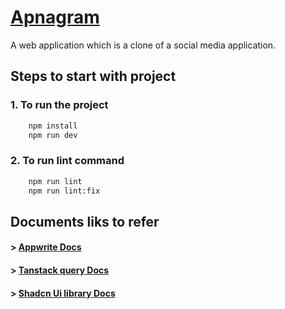 
# [Apnagram](https://apnagram.onrender.com)

A web application which is a clone of a social media application.


## Steps to start with project

### 1. To run the project

```bash
    npm install
    npm run dev
```

### 2. To run lint command

```bash
    npm run lint
    npm run lint:fix
```

## Documents liks to refer

#### > [Appwrite Docs](https://appwrite.io/docs)
#### > [Tanstack query Docs](https://tanstack.com/)
#### > [Shadcn Ui library Docs](https://ui.shadcn.com/docs)


